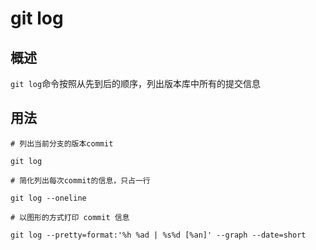 # git log
## 概述
`git log`命令按照从先到后的顺序，列出版本库中所有的提交信息
## 用法
```
# 列出当前分支的版本commit

git log
```
```
# 简化列出每次commit的信息，只占一行

git log --oneline
```
```
# 以图形的方式打印 commit 信息

git log --pretty=format:'%h %ad | %s%d [%an]' --graph --date=short
```